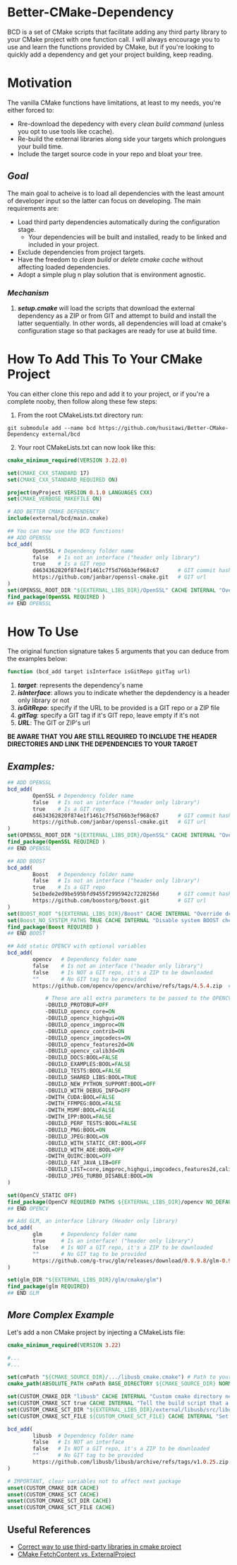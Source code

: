 # Better-CMake-Dependency
BCD is a set of CMake scripts that facilitate adding any third party library to your CMake project with one function call. I will always encourage you to use and learn the functions provided by CMake, but if you're looking to quickly add a dependency and get your project building, keep reading.

# Motivation
The vanilla CMake functions have limitations, at least to my needs, you're either forced to: 

* Rre-download the depedency with every _clean build command_ (unless you opt to use tools like ccache).
* Re-build the external libraries along side your targets which prolongues your build time.
* Include the target source code in your repo and bloat your tree.

## **_Goal_**

The main goal to acheive is to load all dependencies with the least amount of developer input so the latter can focus on developing.
The main requirements are:

* Load third party dependencies automatically during the configuration stage.
  * Your dependencies will be built and installed, ready to be linked and included in your project.
* Exclude dependencies from project targets.
* Have the freedom to _clean build_ or _delete cmake cache_ without affecting loaded dependencies.
* Adopt a simple plug n play solution that is environment agnostic.

### _Mechanism_
1. **_setup.cmake_** will load the scripts that download the external dependency as a ZIP or from GIT and attempt to build and install the latter sequentially. In other words, all dependencies will load at cmake's configuration stage so that packages are ready for use at build time. 

# **How To Add This To Your CMake Project**

You can either clone this repo and add it to your project, or if you're a complete nooby, then follow along these few steps:
1. From the root CMakeLists.txt directory run:
```shell
git submodule add --name bcd https://github.com/husitawi/Better-CMake-Dependency external/bcd
```
2. Your root CMakeLists.txt can now look like this:

```cmake
cmake_minimum_required(VERSION 3.22.0)

set(CMAKE_CXX_STANDARD 17)
set(CMAKE_CXX_STANDARD_REQUIRED ON)

project(myProject VERSION 0.1.0 LANGUAGES CXX)
set(CMAKE_VERBOSE_MAKEFILE ON)

# ADD BETTER CMAKE DEPENDENCY
include(external/bcd/main.cmake)

## You can now use the BCD functions!
## ADD OPENSSL
bcd_add(
        OpenSSL # Dependency folder name
        false   # Is not an interface ("header only library")
        true    # Is a GIT repo
        d4634362820f874e1f1461c7f5d766b3ef968c67      # GIT commit hash (can also be name of branch)
        https://github.com/janbar/openssl-cmake.git   # GIT url
)
set(OPENSSL_ROOT_DIR "${EXTERNAL_LIBS_DIR}/OpenSSL" CACHE INTERNAL "Override default OPENSSL installation dir" FORCE)
find_package(OpenSSL REQUIRED )
## END OPENSSL
```

# **How To Use**

The original function signature takes 5 arguments that you can deduce from the examples below:

```cmake
function (bcd_add target isInterface isGitRepo gitTag url)
```

1. ***target***: represents the dependency's name 
2. ***isInterface***: allows you to indicate whether the depdendency is a header only library or not
3. ***isGitRepo***: specify if the URL to be provided is a GIT repo or a ZIP file
4. ***gitTag***: specify a GIT tag if it's GIT repo, leave empty if it's not
5. ***URL***: The GIT or ZIP's url

**BE AWARE THAT YOU ARE STILL REQUIRED TO INCLUDE THE HEADER DIRECTORIES AND LINK THE DEPENDENCIES TO YOUR TARGET**

## _Examples:_

```cmake
## ADD OPENSSL
bcd_add(
        OpenSSL # Dependency folder name
        false   # Is not an interface ("header only library")
        true    # Is a GIT repo
        d4634362820f874e1f1461c7f5d766b3ef968c67      # GIT commit hash (can also be name of branch)
        https://github.com/janbar/openssl-cmake.git   # GIT url
)
set(OPENSSL_ROOT_DIR "${EXTERNAL_LIBS_DIR}/OpenSSL" CACHE INTERNAL "Override default OPENSSL installation dir" FORCE)
find_package(OpenSSL REQUIRED )
## END OPENSSL
```

```cmake
## ADD BOOST
bcd_add(
        Boost   # Dependency folder name
        false   # Is not an interface ("header only library")
        true    # Is a GIT repo
        5e1bede2ed9be595bfd9455f2995942c7220256d      # GIT commit hash (can also be name of branch)
        https://github.com/boostorg/boost.git         # GIT url
)
set(BOOST_ROOT "${EXTERNAL_LIBS_DIR}/Boost" CACHE INTERNAL "Override default BOOST installation dir" FORCE)
set(Boost_NO_SYSTEM_PATHS TRUE CACHE INTERNAL "Disable system BOOST check" FORCE)
find_package(Boost REQUIRED )
## END BOOST
```

```cmake
## Add static OPENCV with optional variables
bcd_add(
        opencv   # Dependency folder name
        false    # Is not an interface ("header only library")
        false    # Is NOT a GIT repo, it's a ZIP to be downloaded
        ""       # No GIT tag to be provided
        https://github.com/opencv/opencv/archive/refs/tags/4.5.4.zip  # ZIP url

            # These are all extra parameters to be passed to the OPENCV build step
            -DBUILD_PROTOBUF=OFF
            -DBUILD_opencv_core=ON
            -DBUILD_opencv_highgui=ON
            -DBUILD_opencv_imgproc=ON
            -DBUILD_opencv_contrib=ON
            -DBUILD_opencv_imgcodecs=ON
            -DBUILD_opencv_features2d=ON
            -DBUILD_opencv_calib3d=ON
            -DBUILD_DOCS:BOOL=FALSE
            -DBUILD_EXAMPLES:BOOL=FALSE
            -DBUILD_TESTS:BOOL=FALSE
            -DBUILD_SHARED_LIBS:BOOL=TRUE
            -DBUILD_NEW_PYTHON_SUPPORT:BOOL=OFF
            -DBUILD_WITH_DEBUG_INFO=OFF
            -DWITH_CUDA:BOOL=FALSE
            -DWITH_FFMPEG:BOOL=FALSE
            -DWITH_MSMF:BOOL=FALSE
            -DWITH_IPP:BOOL=FALSE
            -DBUILD_PERF_TESTS:BOOL=FALSE
            -DBUILD_PNG:BOOL=ON
            -DBUILD_JPEG:BOOL=ON
            -DBUILD_WITH_STATIC_CRT:BOOL=OFF
            -DBUILD_WITH_ADE:BOOL=OFF
            -DWITH_QUIRC:BOOL=OFF
            -DBUILD_FAT_JAVA_LIB=OFF
            -DBUILD_LIST=core,imgproc,highgui,imgcodecs,features2d,calib3d
            -DBUILD_JPEG_TURBO_DISABLE:BOOL=ON
)

set(OpenCV_STATIC OFF)
find_package(OpenCV REQUIRED PATHS ${EXTERNAL_LIBS_DIR}/opencv NO_DEFAULT_PATH)    
## END OPENCV  
```

```cmake
## Add GLM, an interface library (Header only library)
bcd_add( 
        glm      # Dependency folder name
        true     # Is an interface! ("header only library")
        false    # Is NOT a GIT repo, it's a ZIP to be downloaded
        ""       # No GIT tag to be provided
        https://github.com/g-truc/glm/releases/download/0.9.9.8/glm-0.9.9.8.zip  # ZIP url
)

set(glm_DIR "${EXTERNAL_LIBS_DIR}/glm/cmake/glm")
find_package(glm REQUIRED)
## END GLM
```

## _More Complex Example_

Let's add a non CMake project by injecting a CMakeLists file:

```cmake
cmake_minimum_required(VERSION 3.22)

#...
#...

set(cmPath "${CMAKE_SOURCE_DIR}/.../libusb_cmake.cmake") # Path to your custom cmake file for libusb
cmake_path(ABSOLUTE_PATH cmPath BASE_DIRECTORY ${CMAKE_SOURCE_DIR} NORMALIZE OUTPUT_VARIABLE CUSTOM_CMAKE_SCT_FILE )

set(CUSTOM_CMAKE_DIR "libusb" CACHE INTERNAL "Custom cmake directory necessary for libusb project.")
set(CUSTOM_CMAKE_SCT true CACHE INTERNAL "Tell the build script that a custom cmake script is needed.")
set(CUSTOM_CMAKE_SCT_DIR "${EXTERNAL_LIBS_DIR}/external/libusb/src/libusb/libusb" CACHE INTERNAL "Set the custom script directory.")
set(CUSTOM_CMAKE_SCT_FILE ${CUSTOM_CMAKE_SCT_FILE} CACHE INTERNAL "Set the custom script content.")

bcd_add(
        libusb  # Dependency folder name
        false   # Is NOT an interface
        false   # Is NOT a GIT repo, it's a ZIP to be downloaded
        ""      # No GIT tag to be provided
        https://github.com/libusb/libusb/archive/refs/tags/v1.0.25.zip  # ZIP url
)

# IMPORTANT, clear variables not to affect next package
unset(CUSTOM_CMAKE_DIR CACHE)
unset(CUSTOM_CMAKE_SCT CACHE)
unset(CUSTOM_CMAKE_SCT_DIR CACHE)
unset(CUSTOM_CMAKE_SCT_FILE CACHE)
```

## **Useful References**
* [Correct way to use third-party libraries in cmake project](https://discourse.cmake.org/t/correct-way-to-use-third-party-libraries-in-cmake-project/1368)
* [CMake FetchContent vs. ExternalProject](https://www.scivision.dev/cmake-fetchcontent-vs-external-project/)
